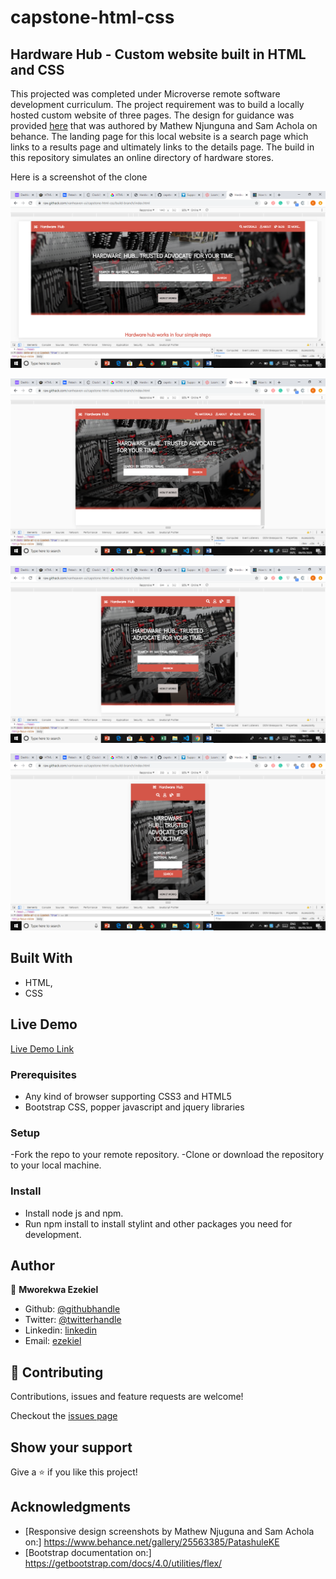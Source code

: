 # capstone-html-css
## Hardware Hub - Custom website built in HTML and CSS

This projected was completed under Microverse remote software development curriculum. The project requirement was to build a locally hosted custom website of three pages. The design for guidance was provided [here](https://www.behance.net/gallery/25563385/PatashuleKE) that was authored by Mathew Njunguna and Sam Achola on behance. The landing page for this local website is a search page which links to a results page and ultimately links to the details page. The build in this repository simulates an online directory of hardware stores.

Here is a screenshot of the clone 

![Large size screenshot](./images/screenshot-lg.png)

![Medium size screenshot](./images/screenshot-md.png)

![Small size screenshot](./images/screenshot-sm.png)

![X-small size screenshot](./images/screenshot-xs.png)

## Built With

- HTML,
- CSS

## Live Demo

[Live Demo Link](https://lucid-fermi-2d91d4.netlify.app/)

### Prerequisites

- Any kind of browser supporting CSS3 and HTML5
- Bootstrap CSS, popper javascript and jquery libraries

### Setup

-Fork the repo to your remote repository.
-Clone or download the repository to your local machine.

### Install

- Install node js and npm.
- Run npm install to install stylint and other packages you need for development.

## Author

👤 **Mworekwa Ezekiel**

- Github: [@githubhandle](https://github.com/vanheaven-ui)
- Twitter: [@twitterhandle](https://twitter.com/MworekwaE)
- Linkedin: [linkedin](https://www.linkedin.com/in/vanheaven/)
- Email: [ezekiel](mailto:vanheaven6@gmail.com)

## 🤝 Contributing

Contributions, issues and feature requests are welcome!

Checkout the [issues page](https://github.com/vanheaven-ui/capstone-html-css/issues)

## Show your support

Give a ⭐️ if you like this project!

## Acknowledgments

- [Responsive design screenshots by Mathew Njuguna and Sam Achola on:] https://www.behance.net/gallery/25563385/PatashuleKE
- [Bootstrap documentation on:] https://getbootstrap.com/docs/4.0/utilities/flex/
